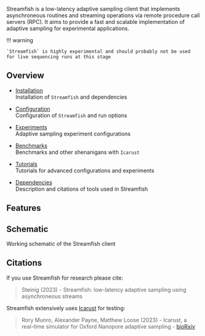 Streamfish is a low-latency adaptive sampling client that implements asynchroneous routines and streaming operations via remote procedure call servers (RPC). It aims to provide a fast and scalable implementation of adaptive sampling for experimental applications.


!!! warning

    `Streamfish` is highly experimental and should probably not be used for live sequencing runs at this stage

## Overview

* [Installation](installation.md)  
Installation of `Streamfish` and dependencies

* [Configuration](configuration.md)  
Configuration of `Streamfish` and run options

* [Experiments](experiments.md)  
Adaptive sampling experiment configurations

* [Benchmarks](benchmarks.md)  
Benchmarks and other shenanigans with `Icarust`

* [Tutorials](tutorials.md)  
Tutorials for advanced configurations and experiments

* [Dependencies](dependencies.md)  
Description and citations of tools used in Streamfish


## Features


## Schematic

Working schematic of the Streamfish client


## Citations

If you use Streamfish for research please cite:

> Steinig (2023) - Streamfish: low-latency adaptive sampling using asynchroneous streams

Streamfish extensively uses [Icarust](https://github.com/LooseLab/Icarust) for testing:

>  Rory Munro, Alexander Payne, Matthew Loose (2023) - Icarust, a real-time simulator for Oxford Nanopore adaptive sampling - [bioRxiv](https://doi.org/10.1101/2023.05.16.540986 )
